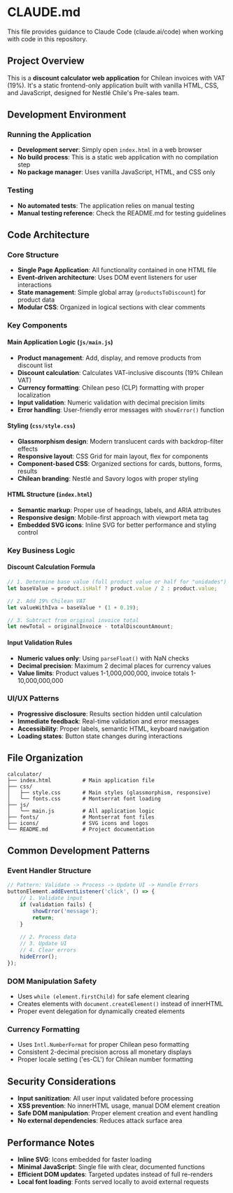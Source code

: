 # CLAUDE.md

This file provides guidance to Claude Code (claude.ai/code) when working with code in this repository.

## Project Overview

This is a **discount calculator web application** for Chilean invoices with VAT (19%). It's a static frontend-only application built with vanilla HTML, CSS, and JavaScript, designed for Nestlé Chile's Pre-sales team.

## Development Environment

### Running the Application
- **Development server**: Simply open `index.html` in a web browser
- **No build process**: This is a static web application with no compilation step
- **No package manager**: Uses vanilla JavaScript, HTML, and CSS only

### Testing
- **No automated tests**: The application relies on manual testing
- **Manual testing reference**: Check the README.md for testing guidelines

## Code Architecture

### Core Structure
- **Single Page Application**: All functionality contained in one HTML file
- **Event-driven architecture**: Uses DOM event listeners for user interactions
- **State management**: Simple global array (`productsToDiscount`) for product data
- **Modular CSS**: Organized in logical sections with clear comments

### Key Components

#### Main Application Logic (`js/main.js`)
- **Product management**: Add, display, and remove products from discount list
- **Discount calculation**: Calculates VAT-inclusive discounts (19% Chilean VAT)
- **Currency formatting**: Chilean peso (CLP) formatting with proper localization
- **Input validation**: Numeric validation with decimal precision limits
- **Error handling**: User-friendly error messages with `showError()` function

#### Styling (`css/style.css`)
- **Glassmorphism design**: Modern translucent cards with backdrop-filter effects
- **Responsive layout**: CSS Grid for main layout, flex for components
- **Component-based CSS**: Organized sections for cards, buttons, forms, results
- **Chilean branding**: Nestlé and Savory logos with proper styling

#### HTML Structure (`index.html`)
- **Semantic markup**: Proper use of headings, labels, and ARIA attributes
- **Responsive design**: Mobile-first approach with viewport meta tag
- **Embedded SVG icons**: Inline SVG for better performance and styling control

### Key Business Logic

#### Discount Calculation Formula
```javascript
// 1. Determine base value (full product value or half for "unidades")
let baseValue = product.isHalf ? product.value / 2 : product.value;

// 2. Add 19% Chilean VAT
let valueWithIva = baseValue * (1 + 0.19);

// 3. Subtract from original invoice total
let newTotal = originalInvoice - totalDiscountAmount;
```

#### Input Validation Rules
- **Numeric values only**: Using `parseFloat()` with NaN checks
- **Decimal precision**: Maximum 2 decimal places for currency values
- **Value limits**: Product values 1-1,000,000,000, invoice totals 1-10,000,000,000

### UI/UX Patterns
- **Progressive disclosure**: Results section hidden until calculation
- **Immediate feedback**: Real-time validation and error messages
- **Accessibility**: Proper labels, semantic HTML, keyboard navigation
- **Loading states**: Button state changes during interactions

## File Organization

```
calculator/
├── index.html          # Main application file
├── css/
│   ├── style.css       # Main styles (glassmorphism, responsive)
│   └── fonts.css       # Montserrat font loading
├── js/
│   └── main.js         # All application logic
├── fonts/              # Montserrat font files
├── icons/              # SVG icons and logos
└── README.md           # Project documentation
```

## Common Development Patterns

### Event Handler Structure
```javascript
// Pattern: Validate -> Process -> Update UI -> Handle Errors
buttonElement.addEventListener('click', () => {
    // 1. Validate input
    if (validation fails) {
        showError('message');
        return;
    }
    
    // 2. Process data
    // 3. Update UI
    // 4. Clear errors
    hideError();
});
```

### DOM Manipulation Safety
- Uses `while (element.firstChild)` for safe element clearing
- Creates elements with `document.createElement()` instead of innerHTML
- Proper event delegation for dynamically created elements

### Currency Formatting
- Uses `Intl.NumberFormat` for proper Chilean peso formatting
- Consistent 2-decimal precision across all monetary displays
- Proper locale setting ('es-CL') for Chilean number formatting

## Security Considerations

- **Input sanitization**: All user input validated before processing
- **XSS prevention**: No innerHTML usage, manual DOM element creation
- **Safe DOM manipulation**: Proper element creation and event handling
- **No external dependencies**: Reduces attack surface area

## Performance Notes

- **Inline SVG**: Icons embedded for faster loading
- **Minimal JavaScript**: Single file with clear, documented functions
- **Efficient DOM updates**: Targeted updates instead of full re-renders
- **Local font loading**: Fonts served locally to avoid external requests
